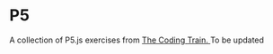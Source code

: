# P5
A collection of P5.js exercises from <a href="https://thecodingtrain.com/"> The Coding Train. </a> To be updated
